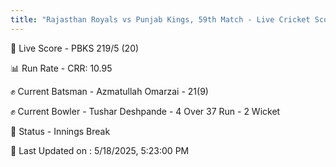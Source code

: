 ```yaml
---
title: "Rajasthan Royals vs Punjab Kings, 59th Match - Live Cricket Score"
---
```


🔴 Live Score - PBKS 219/5 (20)  

📊 Run Rate - CRR: 10.95  

✊ Current Batsman - Azmatullah Omarzai - 21(9)  

✊ Current Bowler - Tushar Deshpande - 4 Over 37 Run - 2 Wicket  

📑 Status - Innings Break

📝 Last Updated on : 5/18/2025, 5:23:00 PM  

